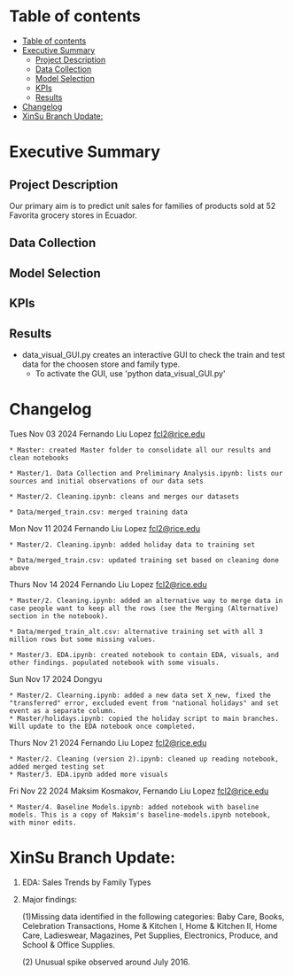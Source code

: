 # Table of contents

- [Table of contents](#table-of-contents)
- [Executive Summary  ](#executive-summary--)
  - [Project Description ](#project-description-)
  - [Data Collection ](#data-collection-)
  - [Model Selection ](#model-selection-)
  - [KPIs ](#kpis-)
  - [Results ](#results-)
- [Changelog ](#changelog-)
- [XinSu Branch Update:](#xinsu-branch-update)


# Executive Summary  <a name="executivesummary"></a>

## Project Description <a name="description"></a>
Our primary aim is to predict unit sales for families of products sold at 52 Favorita grocery stores in Ecuador. 

## Data Collection <a name="datacollection"></a>

## Model Selection <a name="modelselection"></a>

## KPIs <a name="kpi"></a>

## Results <a name="results"></a>

- data_visual_GUI.py creates an interactive GUI to check the train and test data for the choosen store and family type. 
  - To activate the GUI, use 'python data_visual_GUI.py'



# Changelog <a name="chagelog"></a>
Tues Nov 03 2024  Fernando Liu Lopez <fcl2@rice.edu>

    * Master: created Master folder to consolidate all our results and clean notebooks

    * Master/1. Data Collection and Preliminary Analysis.ipynb: lists our sources and initial observations of our data sets
    
    * Master/2. Cleaning.ipynb: cleans and merges our datasets

    * Data/merged_train.csv: merged training data


Mon Nov 11 2024  Fernando Liu Lopez  <fcl2@rice.edu>

    * Master/2. Cleaning.ipynb: added holiday data to training set

    * Data/merged_train.csv: updated training set based on cleaning done above

Thurs Nov 14 2024  Fernando Liu Lopez <fcl2@rice.edu>

    * Master/2. Cleaning.ipynb: added an alternative way to merge data in case people want to keep all the rows (see the Merging (Alternative) section in the notebook). 

    * Data/merged_train_alt.csv: alternative training set with all 3 million rows but some missing values.

    * Master/3. EDA.ipynb: created notebook to contain EDA, visuals, and other findings. populated notebook with some visuals.

Sun Nov 17 2024 Dongyu 

    * Master/2. Clearning.ipynb: added a new data set X_new, fixed the "transferred" error, excluded event from "national holidays" and set event as a separate column. 
    * Master/holidays.ipynb: copied the holiday script to main branches. Will update to the EDA notebook once completed. 


Thurs Nov 21 2024  Fernando Liu Lopez <fcl2@rice.edu>

    * Master/2. Cleaning (version 2).ipynb: cleaned up reading notebook, added merged testing set
    * Master/3. EDA.ipynb added more visuals

Fri Nov 22 2024  Maksim Kosmakov, Fernando Liu Lopez <fcl2@rice.edu>

    * Master/4. Baseline Models.ipynb: added notebook with baseline models. This is a copy of Maksim's baseline-models.ipynb notebook, with minor edits.





# XinSu Branch Update:
1.  EDA: Sales Trends by Family Types
2.  Major findings:

    (1)Missing data identified in the following categories: Baby Care, Books, Celebration Transactions, Home & Kitchen I, Home & Kitchen II, Home Care, Ladieswear, Magazines, Pet Supplies, Electronics, Produce, and School & Office Supplies.
    
    (2) Unusual spike observed around July 2016.



